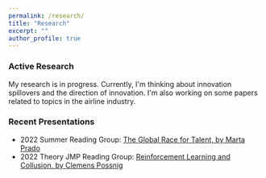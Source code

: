 ```yaml
---
permalink: /research/
title: "Research"
excerpt: ""
author_profile: true
---
```

### Active Research
My research is in progress. Currently, I'm thinking about innovation spillovers and the direction of innovation. I'm also working on some papers related to topics in the airline industry.

### Recent Presentations
* 2022 Summer Reading Group: [The Global Race for Talent, by Marta Prado](/files/Global_Race_for_Talent.pdf)
* 2022 Theory JMP Reading Group: [Reinforcement Learning and Collusion, by Clemens Possnig](/files/2023.01.28_Possnig.pdf)
